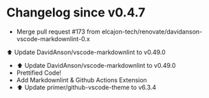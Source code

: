 # Changelog since v0.4.7
- Merge pull request #173 from elcajon-tech/renovate/davidanson-vscode-markdownlint-0.x

⬆️ Update DavidAnson/vscode-markdownlint to v0.49.0 
- ⬆️ Update DavidAnson/vscode-markdownlint to v0.49.0 
- Prettified Code! 
- Add Markdownlint & Github Actions Extension 
- ⬆️ Update primer/github-vscode-theme to v6.3.4 

